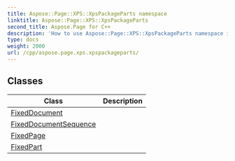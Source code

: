```yaml
---
title: Aspose::Page::XPS::XpsPackageParts namespace
linktitle: Aspose::Page::XPS::XpsPackageParts
second_title: Aspose.Page for C++
description: 'How to use Aspose::Page::XPS::XpsPackageParts namespace in C++.'
type: docs
weight: 2000
url: /cpp/aspose.page.xps.xpspackageparts/
---
```




## Classes

| Class | Description |
| --- | --- |
| [FixedDocument](./fixeddocument/) |  |
| [FixedDocumentSequence](./fixeddocumentsequence/) |  |
| [FixedPage](./fixedpage/) |  |
| [FixedPart](./fixedpart/) |  |
